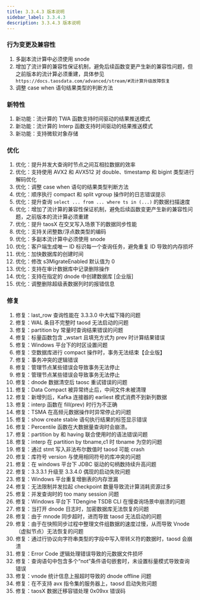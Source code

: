 ```yaml
---
title: 3.3.4.3 版本说明
sidebar_label: 3.3.4.3
description: 3.3.4.3 版本说明
---
```


### 行为变更及兼容性

1. 多副本流计算中必须使用 snode
2. 增加了流计算的兼容性保证机制，避免后续函数变更产生新的兼容性问题，但之前版本的流计算必须重建，具体参见 `https://docs.taosdata.com/advanced/stream/#流计算升级故障恢复`
3. 调整 case when 语句结果类型的判断方法

### 新特性

1. 新功能：流计算的 TWA 函数支持时间驱动的结果推送模式
1. 新功能：流计算的 Interp 函数支持时间驱动的结果推送模式
1. 新功能：支持微软对象存储

### 优化

1. 优化：提升并发大查询时节点之间互相拉数据的效率
1. 优化：支持使用 AVX2 和 AVX512 对 double、timestamp 和 bigint 类型进行解码优化
1. 优化：调整 case when 语句的结果类型判断方法
1. 优化：顺序执行 compact 和 split vgroup 操作时的日志错误提示
1. 优化：提升查询 `select ... from ... where ts in (...)` 的数据扫描速度
1. 优化：增加了流计算的兼容性保证机制，避免后续函数变更产生新的兼容性问题，之前版本的流计算必须重建
1. 优化：提升 taosX 在交叉写入场景下的数据同步性能
1. 优化：支持关闭整数/浮点数类型的编码
1. 优化：多副本流计算中必须使用 snode
1. 优化：客户端生成唯一 ID 标识每一个查询任务，避免重复 ID 导致的内存损坏
1. 优化：加快数据库的创建时间
1. 优化：修改 s3MigrateEnabled 默认值为 0
1. 优化：支持在审计数据库中记录删除操作
1. 优化：支持在指定的 dnode 中创建数据库 [企业版]
1. 优化：调整删除超级表数据列时的报错信息

### 修复

1. 修复：last_row 查询性能在 3.3.3.0 中大幅下降的问题
1. 修复：WAL 条目不完整时 taosd 无法启动的问题
1. 修复：partition by 常量时查询结果错误的问题
1. 修复：标量函数包含 _wstart 且填充方式为 prev 时计算结果错误
1. 修复：Windows 平台下的时区设置问题
1. 修复：空数据库进行 compact 操作时，事务无法结束【企业版】
1. 修复：事务冲突的逻辑错误
1. 修复：管理节点某些错误会导致事务无法停止
1. 修复：管理节点某些错误会导致事务无法停止
1. 修复：dnode 数据清空后 taosc 重试错误的问题
1. 修复：Data Compact 被异常终止后，中间文件未被清理
1. 修复：新增列后，Kafka 连接器的 earliest 模式消费不到新列数据
1. 修复：interp 函数在 fill(prev) 时行为不正确
1. 修复：TSMA 在高频元数据操作时异常停止的问题
1. 修复：show create stable 语句执行结果的标签显示错误
1. 修复：Percentile 函数在大数据量查询时会崩溃。
1. 修复：partition by 和 having 联合使用时的语法错误问题
1. 修复：interp 在 partition by tbname,c1 时 tbname 为空的问题
1. 修复：通过 stmt 写入非法布尔数值时 taosd 可能 crash
1. 修复：库符号 version 与使用相同符号的库冲突的问题
1. 修复：在 windows 平台下 JDBC 驱动的句柄数持续升高问题
1. 修复：3.3.3.1 升级至 3.3.4.0 偶现的启动失败问题
1. 修复：Windows 平台重复增删表的内存泄漏
1. 修复：无法限制并发拉起 checkpoint 数量导致流计算消耗资源过多
1. 修复：并发查询时的 too many session 问题
1. 修复：Windows 平台下 TDengine TSDB CLI 在慢查询场景中崩溃的问题
1. 修复：当打开 dnode 日志时，加密数据库无法恢复的问题
1. 修复：由于 mnode 同步超时，进而导致 taosd 无法启动的问题
1. 修复：由于在快照同步过程中整理文件组数据的速度过慢，从而导致 Vnode（虚拟节点）无法恢复的问题
1. 修复：通过行协议向字符串类型的字段中写入带转义符的数据时，taosd 会崩溃
1. 修复：Error Code 逻辑处理错误导致的元数据文件损坏
1. 修复：查询语句中包含多个“not”条件语句嵌套时，未设置标量模式导致查询错误
1. 修复：vnode 统计信息上报超时导致的 dnode offline 问题
1. 修复：在不支持 avx 指令集的服务器上，taosd 启动失败问题
1. 修复：taosX 数据迁移容错处理 0x09xx 错误码
